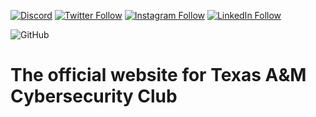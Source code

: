 [![Discord](https://img.shields.io/discord/631254092332662805?logo=discord)](https://discord.gg/nCpZzbB)
[![Twitter Follow](https://img.shields.io/twitter/follow/tamucybersec?style=social)](https://twitter.com/intent/follow?screen_name=tamucybersec)
[![Instagram Follow](https://img.shields.io/badge/Follow%20@tamucybersec--grey?style=social&logo=instagram)](https://www.instagram.com/tamucybersec/)
[![LinkedIn Follow](https://img.shields.io/badge/Follow%20our%20page--blue?style=social&logo=linkedin)](https://www.linkedin.com/company/texas-a-m-cyber-security-club/about/)

![GitHub](https://img.shields.io/github/license/tamucybersec/cybr.club?color=blue)

# The official website for Texas A&amp;M Cybersecurity Club
